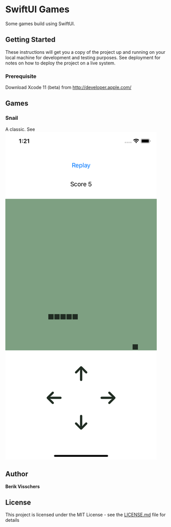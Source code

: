 
# SwiftUI Games

Some games build using SwiftUI.

## Getting Started

These instructions will get you a copy of the project up and running on your local machine for development and testing purposes. See deployment for notes on how to deploy the project on a live system.

### Prerequisite

Download Xcode 11 (beta) from http://developer.apple.com/

## Games

### Snail

A classic. See ![a screenshot](Screenshot.png)

## Author

**Berik Visschers**

## License

This project is licensed under the MIT License - see the [LICENSE.md](LICENSE.md) file for details


